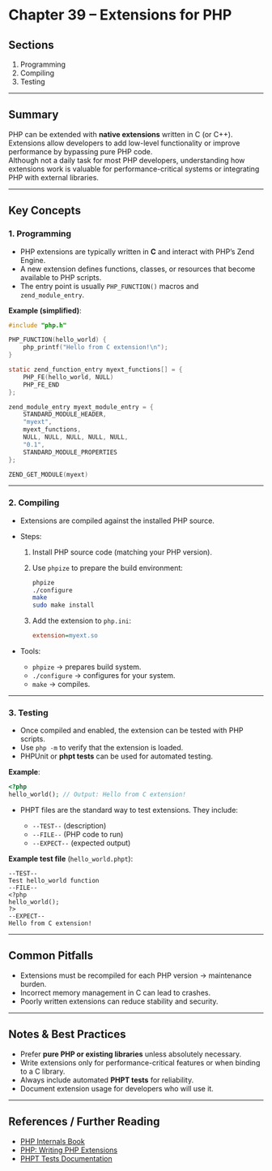 # Chapter 39 – Extensions for PHP

## Sections
1. Programming  
2. Compiling  
3. Testing  

---

## Summary
PHP can be extended with **native extensions** written in C (or C++).  
Extensions allow developers to add low-level functionality or improve performance by bypassing pure PHP code.  
Although not a daily task for most PHP developers, understanding how extensions work is valuable for performance-critical systems or integrating PHP with external libraries.

---

## Key Concepts

### 1. Programming
- PHP extensions are typically written in **C** and interact with PHP’s Zend Engine.  
- A new extension defines functions, classes, or resources that become available to PHP scripts.  
- The entry point is usually `PHP_FUNCTION()` macros and `zend_module_entry`.  

**Example (simplified)**:
```c
#include "php.h"

PHP_FUNCTION(hello_world) {
    php_printf("Hello from C extension!\n");
}

static zend_function_entry myext_functions[] = {
    PHP_FE(hello_world, NULL)
    PHP_FE_END
};

zend_module_entry myext_module_entry = {
    STANDARD_MODULE_HEADER,
    "myext",
    myext_functions,
    NULL, NULL, NULL, NULL, NULL,
    "0.1",
    STANDARD_MODULE_PROPERTIES
};

ZEND_GET_MODULE(myext)
```

---

### 2. Compiling

* Extensions are compiled against the installed PHP source.

* Steps:

  1. Install PHP source code (matching your PHP version).
  2. Use `phpize` to prepare the build environment:

     ```bash
     phpize
     ./configure
     make
     sudo make install
     ```
  3. Add the extension to `php.ini`:

     ```ini
     extension=myext.so
     ```

* Tools:

  * `phpize` → prepares build system.
  * `./configure` → configures for your system.
  * `make` → compiles.

---

### 3. Testing

* Once compiled and enabled, the extension can be tested with PHP scripts.
* Use `php -m` to verify that the extension is loaded.
* PHPUnit or **phpt tests** can be used for automated testing.

**Example**:

```php
<?php
hello_world(); // Output: Hello from C extension!
```

* PHPT files are the standard way to test extensions. They include:

  * `--TEST--` (description)
  * `--FILE--` (PHP code to run)
  * `--EXPECT--` (expected output)

**Example test file** (`hello_world.phpt`):

```
--TEST--
Test hello_world function
--FILE--
<?php
hello_world();
?>
--EXPECT--
Hello from C extension!
```

---

## Common Pitfalls

* Extensions must be recompiled for each PHP version → maintenance burden.
* Incorrect memory management in C can lead to crashes.
* Poorly written extensions can reduce stability and security.

---

## Notes & Best Practices

* Prefer **pure PHP or existing libraries** unless absolutely necessary.
* Write extensions only for performance-critical features or when binding to a C library.
* Always include automated **PHPT tests** for reliability.
* Document extension usage for developers who will use it.

---

## References / Further Reading

* [PHP Internals Book](http://www.phpinternalsbook.com/)
* [PHP: Writing PHP Extensions](https://www.php.net/internals2.ze1.zendapi)
* [PHPT Tests Documentation](https://qa.php.net/write-test.php)